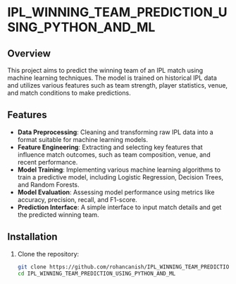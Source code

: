 # IPL_WINNING_TEAM_PREDICTION_USING_PYTHON_AND_ML




## Overview
This project aims to predict the winning team of an IPL match using machine learning techniques. The model is trained on historical IPL data and utilizes various features such as team strength, player statistics, venue, and match conditions to make predictions.

## Features
- **Data Preprocessing**: Cleaning and transforming raw IPL data into a format suitable for machine learning models.
- **Feature Engineering**: Extracting and selecting key features that influence match outcomes, such as team composition, venue, and recent performance.
- **Model Training**: Implementing various machine learning algorithms to train a predictive model, including Logistic Regression, Decision Trees, and Random Forests.
- **Model Evaluation**: Assessing model performance using metrics like accuracy, precision, recall, and F1-score.
- **Prediction Interface**: A simple interface to input match details and get the predicted winning team.

## Installation

1. Clone the repository:
   ```bash
   git clone https://github.com/rohancanish/IPL_WINNING_TEAM_PREDICTION_USING_PYTHON_AND_ML.git
   cd IPL_WINNING_TEAM_PREDICTION_USING_PYTHON_AND_ML
